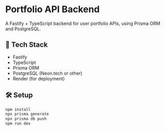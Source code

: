 # Portfolio API Backend

A Fastify + TypeScript backend for user portfolio APIs, using Prisma ORM and PostgreSQL.

## 🔧 Tech Stack

- Fastify
- TypeScript
- Prisma ORM
- PostgreSQL (Neon.tech or other)
- Render (for deployment)

## 🛠 Setup

```bash
npm install
npx prisma generate
npx prisma db push
npm run dev
